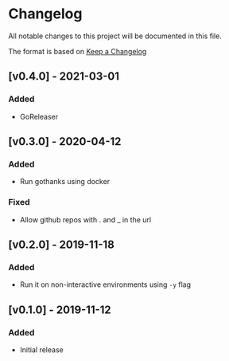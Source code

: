# Changelog
All notable changes to this project will be documented in this file.

The format is based on [Keep a Changelog](https://keepachangelog.com/en/1.0.0/)

## [v0.4.0] - 2021-03-01
### Added
- GoReleaser

## [v0.3.0] - 2020-04-12
### Added
- Run gothanks using docker
### Fixed
- Allow github repos with . and _ in the url

## [v0.2.0] - 2019-11-18
### Added
- Run it on non-interactive environments using `-y` flag

## [v0.1.0] - 2019-11-12
### Added
- Initial release
